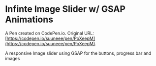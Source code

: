 # Infinte Image Slider w/ GSAP Animations

A Pen created on CodePen.io. Original URL: [https://codepen.io/suuneee/pen/PoXeepM](https://codepen.io/suuneee/pen/PoXeepM).

A responsive Image slider using GSAP for the buttons, progress bar and images